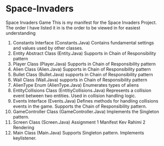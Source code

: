 # Space-Invaders
Space Invaders Game
This is my manifest for the Space Invaders Project. The order I have listed it in is the
order to be viewed in for easiest understanding
1. Constants Interface (Constants.Java)
Contains fundamental settings and values used by other classes.
2. Entity Abstract Class (Entity.Java)
Supports in Chain of Responsibility pattern
3. Player Class (Player.Java)
Supports in Chain of Responsibility pattern
4. Alien Class (Alien.Java)
Supports in Chain of Responsibility pattern
5. Bullet Class (Bullet.Java)
supports in Chain of Responsibility pattern
6. Wall Class (Wall.Java)
supports in Chain of Responsibility pattern
7. AlienType Enum (AlienType.Java)
Enumerates types of aliens
8. EntityCollisions Class (EntitiyCollisions.Java)
Represents a collision event between two entities. Used in collision handling
logic.
9. Events Interface (Events.Java)
Defines methods for handling collisions events in the game. Supports the
Chain of Responsibility pattern.
10. GameController Class (GameController.Java)
Implements the Singleton pattern.
11. Screen Class (Screen.Java)
Assignment 1 Manifest Kev Rahimi 2
Rendering
12. Main Class (Main.Java)
Supports Singleton pattern. Implements keylistener.
